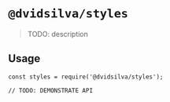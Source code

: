 # `@dvidsilva/styles`

> TODO: description

## Usage

```
const styles = require('@dvidsilva/styles');

// TODO: DEMONSTRATE API
```
